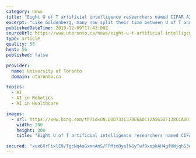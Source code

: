 ```yaml
---
category: news
title: "Eight U of T artificial intelligence researchers named CIFAR AI chairs"
excerpt: "Like Goldenberg, many now split their time between U of T and the Vector Institute for Artificial Intelligence, which was created in 2017 to attract and ... He leads Vector’s Toronto People, AI and Robotics research group. He’s also affiliated with the department of mechanical and industrial engineering as well as U of T’s Robotics ..."
publishedDateTime: 2019-12-09T17:43:00Z
sourceUrl: https://www.utoronto.ca/news/eight-u-t-artificial-intelligence-researchers-named-cifar-ai-chairs
type: article
quality: 56
heat: 56
published: false

provider:
  name: University of Toronto
  domain: utoronto.ca

topics:
  - AI
  - AI in Robotics
  - AI in Healthcare

images:
  - url: https://www.bing.com/th?id=ON.D0D733C37BE6A0C12A563DF138CCABD1
    width: 200
    height: 300
    title: "Eight U of T artificial intelligence researchers named CIFAR AI chairs"

secured: "xux6XrFixlE9/TgcNq4aGxmnAmS/FPMtm8yalNGyTwf9xopkAH4gfHWjqhS3e1DiEGPBnwkz/anshSzNFSeOPmPHD4PGeuwLcjDVRY5yP0Iq9nJwLfal6Zh0Pfq9LCoG7PAvtPesZqMjDqdSD8NhE+j+Bxh5t5tB1fwLLc3f4vqT3C7pe9wBgOBB0NTrDzxnPhEVgXQnqxDls+KHANe9pbbIbEa4/mx2E5wakGvFN3wRJGScGjOUWETSWm1ATX40N+NqonggCzDYhZypewlKZw==;xnZdwaHuCavhaJafw9hayA=="
---
```


